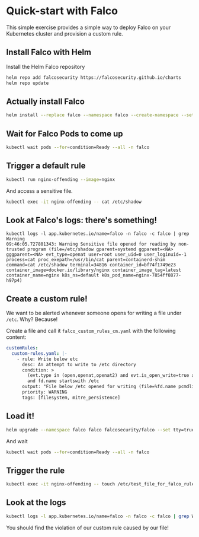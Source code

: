 # Quick-start with Falco
This simple exercise provides a simple way to deploy Falco on your Kubernetes cluster and provision a custom rule.

## Install Falco with Helm
Install the Helm Falco repository

```bash
helm repo add falcosecurity https://falcosecurity.github.io/charts
helm repo update
```

## Actually install Falco
```bash
helm install --replace falco --namespace falco --create-namespace --set tty=true falcosecurity/falco
```

## Wait for Falco Pods to come up
```bash
kubectl wait pods --for=condition=Ready --all -n falco
```

## Trigger a default rule
```bash
kubectl run nginx-offending --image=nginx
```

And access a sensitive file.
```bash
kubectl exec -it nginx-offending -- cat /etc/shadow
```

## Look at Falco's logs: there's something!
```plaintext
kubectl logs -l app.kubernetes.io/name=falco -n falco -c falco | grep Warning
09:46:05.727801343: Warning Sensitive file opened for reading by non-trusted program (file=/etc/shadow gparent=systemd ggparent=<NA> gggparent=<NA> evt_type=openat user=root user_uid=0 user_loginuid=-1 process=cat proc_exepath=/usr/bin/cat parent=containerd-shim command=cat /etc/shadow terminal=34816 container_id=bf74f1749e23 container_image=docker.io/library/nginx container_image_tag=latest container_name=nginx k8s_ns=default k8s_pod_name=nginx-7854ff8877-h97p4)
```

## Create a custom rule!
We want to be alerted whenever someone opens for writing a file under `/etc`. Why? Because!

Create a file and call it `falco_custom_rules_cm.yaml` with the following content:
```yaml
customRules:
  custom-rules.yaml: |-
    - rule: Write below etc
      desc: An attempt to write to /etc directory
      condition: >
        (evt.type in (open,openat,openat2) and evt.is_open_write=true and fd.typechar='f' and fd.num>=0)
        and fd.name startswith /etc
      output: "File below /etc opened for writing (file=%fd.name pcmdline=%proc.pcmdline gparent=%proc.aname[2] ggparent=%proc.aname[3] gggparent=%proc.aname[4] evt_type=%evt.type user=%user.name user_uid=%user.uid user_loginuid=%user.loginuid process=%proc.name proc_exepath=%proc.exepath parent=%proc.pname command=%proc.cmdline terminal=%proc.tty %container.info)"
      priority: WARNING
      tags: [filesystem, mitre_persistence]
```

## Load it!
```bash
helm upgrade --namespace falco falco falcosecurity/falco --set tty=true -f falco_custom_rules_cm.yaml
```

And wait
```bash
kubectl wait pods --for=condition=Ready --all -n falco
```

## Trigger the rule
```bash
kubectl exec -it nginx-offending -- touch /etc/test_file_for_falco_rule
```

## Look at the logs
```bash
kubectl logs -l app.kubernetes.io/name=falco -n falco -c falco | grep Warning
```

You should find the violation of our custom rule caused by our file!
